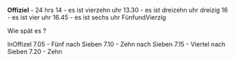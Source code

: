 **Offiziel** - 24 hrs
14 - es ist vierzehn uhr
13.30 - es ist dreizehn uhr dreizig
16 - es ist vier uhr
16.45 - es ist sechs uhr FünfundVierzig

Wie spät es ?

InOffizel
7.05 - Fünf nach Sieben
7.10 - Zehn nach Sieben
7.15 - Viertel nach Sieben
7.20 - Zehn 

